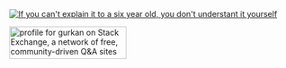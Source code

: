 <a href="https://gurkantuna.com" target="_blank">
<img src="https://user-images.githubusercontent.com/55924924/135492573-efc268a9-d188-4079-a098-b772741db0a9.gif" alt="If you can't explain it to a six year old, you don't understant it yourself" title="Albert Einstein" />
</a>
 
 <a href="https://stackexchange.com/users/5820916"><img src="https://stackexchange.com/users/flair/5820916.png?theme=dark" width="208" height="58" alt="profile for gurkan on Stack Exchange, a network of free, community-driven Q&amp;A sites" title="profile for gurkan on Stack Exchange, a network of free, community-driven Q&amp;A sites"></a>
